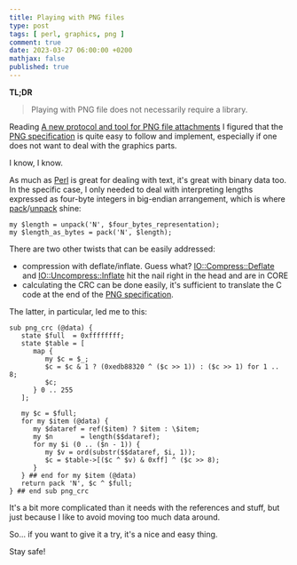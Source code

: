 ```yaml
---
title: Playing with PNG files
type: post
tags: [ perl, graphics, png ]
comment: true
date: 2023-03-27 06:00:00 +0200
mathjax: false
published: true
---
```


**TL;DR**

> Playing with PNG file does not necessarily require a library.

Reading [A new protocol and tool for PNG file attachments][] I figured that
the [PNG specification][] is quite easy to follow and implement, especially
if one does not want to deal with the graphics parts.

I know, I know.

As much as [Perl][] is great for dealing with text, it's great with binary
data too. In the specific case, I only needed to deal with interpreting
lengths expressed as four-byte integers in big-endian arrangement, which is
where [pack][]/[unpack][] shine:

```
my $length = unpack('N', $four_bytes_representation);
my $length_as_bytes = pack('N', $length);
```

There are two other twists that can be easily addressed:

- compression with deflate/inflate. Guess what? [IO::Compress::Deflate][]
  and [IO::Uncompress::Inflate][] hit the nail right in the head and are in
  CORE
- calculating the CRC can be done easily, it's sufficient to translate the C
  code at the end of the [PNG specification][].

The latter, in particular, led me to this:

```
sub png_crc (@data) {
   state $full  = 0xffffffff;
   state $table = [
      map {
         my $c = $_;
         $c = $c & 1 ? (0xedb88320 ^ ($c >> 1)) : ($c >> 1) for 1 .. 8;
         $c;
      } 0 .. 255
   ];

   my $c = $full;
   for my $item (@data) {
      my $dataref = ref($item) ? $item : \$item;
      my $n       = length($$dataref);
      for my $i (0 .. ($n - 1)) {
         my $v = ord(substr($$dataref, $i, 1));
         $c = $table->[($c ^ $v) & 0xff] ^ ($c >> 8);
      }
   } ## end for my $item (@data)
   return pack 'N', $c ^ $full;
} ## end sub png_crc
```

It's a bit more complicated than it needs with the references and stuff, but
just because I like to avoid moving too much data around.

So... if you want to give it a try, it's a nice and easy thing.

Stay safe!


[Perl]: https://www.perl.org/
[A new protocol and tool for PNG file attachments]: https://nullprogram.com/blog/2021/12/31/
[PNG specification]: https://www.w3.org/TR/png/
[pack]: https://perldoc.perl.org/functions/pack
[unpack]: https://perldoc.perl.org/functions/unpack
[IO::Compress::Deflate]: https://metacpan.org/pod/IO::Compress::Deflate
[IO::Uncompress::Inflate]: https://metacpan.org/pod/IO::Uncompress::Inflate
